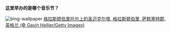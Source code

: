 
**这里举办的是哪个音乐节？**

![bing-wallpaper](https://www.bing.com/th?id=OHR.GlastonburyScenic_ZH-CN9162571249_1920x1080.jpg)
[格拉斯顿伯里托尔上的圣迈克尔塔, 格拉斯顿伯里, 萨默塞特郡, 英格兰 (© Gavin Hellier/Getty Images)](https://www.bing.com/search?q=%E6%A0%BC%E6%8B%89%E6%96%AF%E9%A1%BF%E4%BC%AF%E9%87%8C%E9%9F%B3%E4%B9%90%E8%8A%82&amp;form=hpcapt&amp;mkt=zh-cn)
  